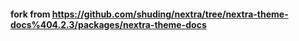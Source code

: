 #### fork from https://github.com/shuding/nextra/tree/nextra-theme-docs%404.2.3/packages/nextra-theme-docs
